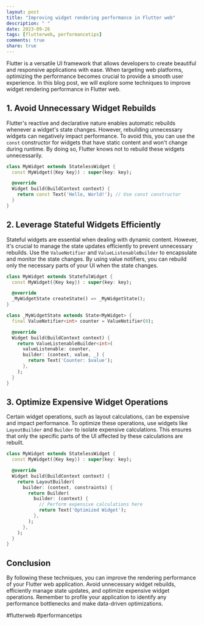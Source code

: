 ```yaml
---
layout: post
title: "Improving widget rendering performance in Flutter web"
description: " "
date: 2023-09-26
tags: [flutterweb, performancetips]
comments: true
share: true
---
```


Flutter is a versatile UI framework that allows developers to create beautiful and responsive applications with ease. When targeting web platforms, optimizing the performance becomes crucial to provide a smooth user experience. In this blog post, we will explore some techniques to improve widget rendering performance in Flutter web.

## 1. Avoid Unnecessary Widget Rebuilds

Flutter's reactive and declarative nature enables automatic rebuilds whenever a widget's state changes. However, rebuilding unnecessary widgets can negatively impact performance. To avoid this, you can use the `const` constructor for widgets that have static content and won't change during runtime. By doing so, Flutter knows not to rebuild these widgets unnecessarily.

```dart
class MyWidget extends StatelessWidget {
  const MyWidget({Key key}) : super(key: key);

  @override
  Widget build(BuildContext context) {
    return const Text('Hello, World!'); // Use const constructor
  }
}
```

## 2. Leverage Stateful Widgets Efficiently

Stateful widgets are essential when dealing with dynamic content. However, it's crucial to manage the state updates efficiently to prevent unnecessary rebuilds. Use the `ValueNotifier` and `ValueListenableBuilder` to encapsulate and monitor the state changes. By using value notifiers, you can rebuild only the necessary parts of your UI when the state changes.

```dart
class MyWidget extends StatefulWidget {
  const MyWidget({Key key}) : super(key: key);

  @override
  _MyWidgetState createState() => _MyWidgetState();
}

class _MyWidgetState extends State<MyWidget> {
  final ValueNotifier<int> counter = ValueNotifier(0);

  @override
  Widget build(BuildContext context) {
    return ValueListenableBuilder<int>(
      valueListenable: counter,
      builder: (context, value, _) {
        return Text('Counter: $value');
      },
    );
  }
}
```

## 3. Optimize Expensive Widget Operations

Certain widget operations, such as layout calculations, can be expensive and impact performance. To optimize these operations, use widgets like `LayoutBuilder` and `Builder` to isolate expensive calculations. This ensures that only the specific parts of the UI affected by these calculations are rebuilt.

```dart
class MyWidget extends StatelessWidget {
  const MyWidget({Key key}) : super(key: key);

  @override
  Widget build(BuildContext context) {
    return LayoutBuilder(
      builder: (context, constraints) {
        return Builder(
          builder: (context) {
            // Perform expensive calculations here
            return Text('Optimized Widget');
          },
        );
      },
    );
  }
}
```

## Conclusion

By following these techniques, you can improve the rendering performance of your Flutter web application. Avoid unnecessary widget rebuilds, efficiently manage state updates, and optimize expensive widget operations. Remember to profile your application to identify any performance bottlenecks and make data-driven optimizations.

#flutterweb #performancetips